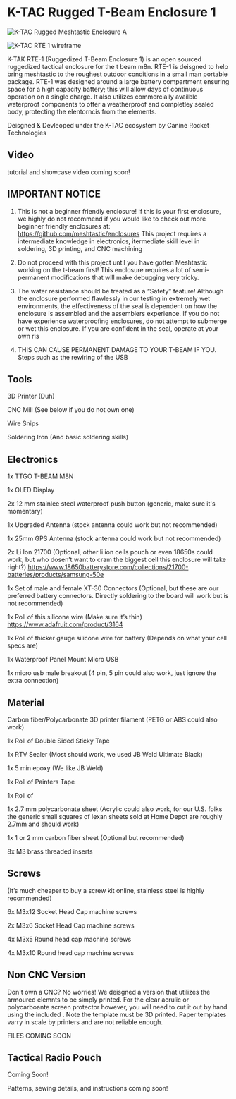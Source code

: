 # K-TAC Rugged T-Beam Enclosure 1

![K-TAC Rugged Meshtastic Enclosure A](https://user-images.githubusercontent.com/101295892/159145326-0f95fb9a-a125-4dbb-bb9e-e94bbffe3268.png)

![K-TAC RTE 1 wireframe](https://user-images.githubusercontent.com/101295892/159145646-d8206180-4656-4461-9e1e-7b50228de056.png)

K-TAK RTE-1 (Ruggedized T-Beam Enclosure 1) is an open sourced ruggedized tactical enclosure for the t beam m8n. RTE-1 is deisgned to help bring meshtastic to the roughest outdoor conditions in a small man portable package. RTE-1 was designed around a large battery compartment ensuring space for a high capacity battery; this will allow days of continuous operation on a single charge. It also utilizes commercially availble waterproof components to offer a weatherproof and completley sealed body, protecting the elentorncis from the elements.

Deisgned & Devleoped under the K-TAC ecosystem by Canine Rocket Technologies

## Video

tutorial and showcase video coming soon!




## IMPORTANT NOTICE


1. This is not a beginner friendly enclosure! If this is your first enclosure, we highly do not recommend if you would like to check out more beginner friendly enclosures at: https://github.com/meshtastic/enclosures This project requires a intermediate knowledge in electronics, itermediate skill level in soldering, 3D printing, and CNC machining

2. Do not proceed with this project until you have gotten Meshtastic working on the t-beam first! This enclosure requires a lot of semi-permanent modifications that will make debugging very tricky.

3. The water resistance should be treated as a “Safety” feature! Although the enclosure performed flawlessly in our testing in extremely wet environments, the effectiveness of the seal is dependent on how the enclosure is assembled and the assemblers experience. If you do not have experience waterproofing enclosures, do not attempt to submerge or wet this enclosure. If you are confident in the seal, operate at your own ris

4. THIS CAN CAUSE PERMANENT DAMAGE TO YOUR T-BEAM IF YOU. Steps such as the rewiring of the USB 



## Tools

3D Printer (Duh)

CNC Mill (See below if you do not own one)

Wire Snips

Soldering Iron (And basic soldering skills)



## Electronics

1x TTGO T-BEAM M8N

1x OLED Display

2x 12 mm stainlee steel waterproof push button (generic, make sure it's momentary)

1x Upgraded Antenna (stock antenna could work but not recommended)

1x 25mm GPS Antenna (stock antenna could work but not recommended)

2x Li Ion 21700 (Optional, other li ion cells pouch or even 18650s could work, but who dosen’t want to cram the biggest cell this enclosure will take right?)
https://www.18650batterystore.com/collections/21700-batteries/products/samsung-50e

1x Set of male and female XT-30 Connectors (Optional, but these are our preferred battery connectors. Directly soldering to the board will work but is not recommended) 

1x Roll of this silicone wire (Make sure it’s thin)
https://www.adafruit.com/product/3164

1x Roll of thicker gauge silicone wire for battery (Depends on what your cell specs are) 

1x Waterproof Panel Mount Micro USB

1x micro usb male breakout (4 pin, 5 pin could also work, just ignore the extra connection)



## Material

Carbon fiber/Polycarbonate 3D printer filament (PETG or ABS could also work)

1x Roll of Double Sided Sticky Tape

1x RTV Sealer (Most should work, we used JB Weld Ultimate Black)

1x 5 min epoxy (We like JB Weld)

1x Roll of Painters Tape

1x Roll of 

1x 2.7 mm polycarbonate sheet (Acrylic could also work, for our U.S. folks the generic small squares of lexan sheets sold at Home Depot are roughly 2.7mm and should work)

1x 1 or 2 mm carbon fiber sheet (Optional but recommended) 

8x M3 brass threaded inserts 

## Screws 

(It’s much cheaper to buy a screw kit online, stainless steel is highly recommended) 

6x M3x12 Socket Head Cap machine screws

2x M3x6 Socket Head Cap machine screws

4x M3x5 Round head cap machine screws

4x M3x10 Round head cap machine screws

## Non CNC Version

Don't own a CNC? No worries! We deisgned a version that utilizes the armoured elemnts to be simply printed. For the clear acrulic or polycarboante screen protector however, you will need to cut it out by hand using the included . Note the template must be 3D printed. Paper templates varry in scale by printers and are not reliable enough.

FILES COMING SOON

## Tactical Radio Pouch

Coming Soon!

Patterns, sewing details, and instructions coming soon!
